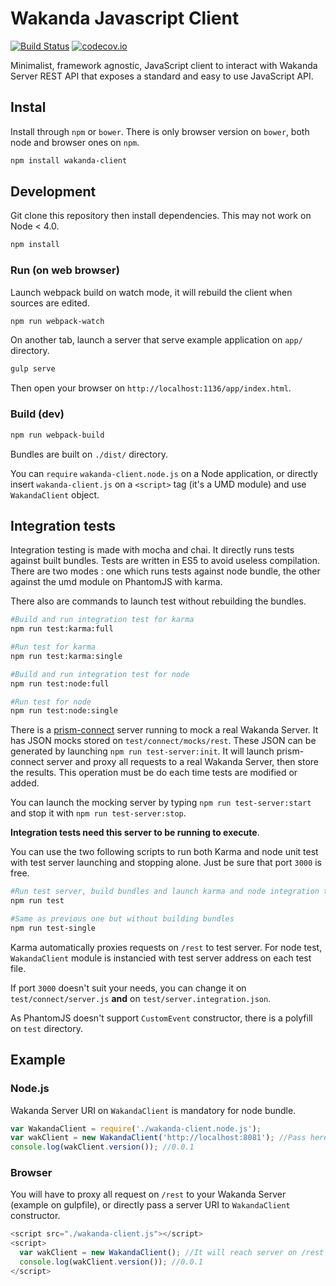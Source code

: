 # Wakanda Javascript Client

[![Build Status](https://travis-ci.org/Wakanda/wakanda-javascript-client.svg?branch=master)](https://travis-ci.org/Wakanda/wakanda-javascript-client)
[![codecov.io](https://codecov.io/github/Wakanda/wakanda-javascript-client/coverage.svg?branch=master)](https://codecov.io/github/Wakanda/wakanda-javascript-client?branch=master)

Minimalist, framework agnostic, JavaScript client to interact with Wakanda Server REST API that exposes a
standard and easy to use JavaScript API.

## Instal

Install through `npm` or `bower`. There is only browser version on `bower`, both node and browser ones on `npm`.

```bash
npm install wakanda-client
```

## Development
Git clone this repository then install dependencies. This may not work on Node < 4.0.

```bash
npm install
```

### Run (on web browser)

Launch webpack build on watch mode, it will rebuild the client when sources are edited.

```bash
npm run webpack-watch
```

On another tab, launch a server that serve example application on `app/` directory.

```bash
gulp serve
```

Then open your browser on `http://localhost:1136/app/index.html`.

### Build (dev)

```bash
npm run webpack-build
```

Bundles are built on `./dist/` directory.

You can `require` `wakanda-client.node.js` on a Node application, or directly insert
`wakanda-client.js` on a `<script>` tag (it's a UMD module) and use `WakandaClient` object.

## Integration tests
Integration testing is made with mocha and chai. It directly runs tests against built bundles.
Tests are written in ES5 to avoid useless compilation. There are two modes : one
which runs tests against node bundle, the other against the umd module on PhantomJS with karma.

There also are commands to launch test without rebuilding the bundles.

```bash
#Build and run integration test for karma
npm run test:karma:full

#Run test for karma
npm run test:karma:single

#Build and run integration test for node
npm run test:node:full

#Run test for node
npm run test:node:single
```

There is a [prism-connect](https://github.com/seglo/connect-prism) server running
to mock a real Wakanda Server. It has JSON
mocks stored on `test/connect/mocks/rest`. These JSON can be generated by launching
`npm run test-server:init`. It will launch prism-connect server and proxy all requests
to a real Wakanda Server, then store the results. This operation must be do each time
tests are modified or added.

You can launch the mocking server by typing `npm run test-server:start` and stop
it with `npm run test-server:stop`.

**Integration tests need this server to be running to execute**.

You can use the two following scripts to run both Karma and node unit test with
test server launching and stopping alone. Just be sure that port `3000` is free.

```bash
#Run test server, build bundles and launch karma and node integration tests
npm run test

#Same as previous one but without building bundles
npm run test-single
```

Karma automatically proxies requests on `/rest` to test server. For node
test, `WakandaClient` module is instancied with test server address on each
test file.

If port `3000` doesn't suit your needs, you can change it on `test/connect/server.js`
**and** on `test/server.integration.json`.

As PhantomJS doesn't support `CustomEvent` constructor, there is a polyfill on `test`
directory.

## Example

### Node.js

Wakanda Server URI on `WakandaClient` is mandatory for node bundle.

```javascript
var WakandaClient = require('./wakanda-client.node.js');
var wakClient = new WakandaClient('http://localhost:8081'); //Pass here Wakanda Server url
console.log(wakClient.version()); //0.0.1
```

### Browser

You will have to proxy all request on `/rest` to your Wakanda Server (example on gulpfile), or directly
pass a server URI to `WakandaClient` constructor.
```javascript
<script src="./wakanda-client.js"></script>
<script>
  var wakClient = new WakandaClient(); //It will reach server on /rest address, you can pass an URI if you want to reach a specific server
  console.log(wakClient.version()); //0.0.1
</script>
```
